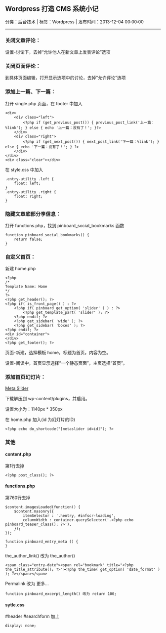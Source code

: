 ## Wordpress 打造 CMS 系统小记

分类：后台技术 | 标签：Wordpress | 发布时间：2013-12-04 00:00:00

___

### 关闭文章评论：

设置-讨论下，去掉“允许他人在新文章上发表评论”选项

### 关闭页面评论：

到具体页面编辑，打开显示选项中的讨论，去掉“允许评论”选项

### 添加上一篇、下一篇：

打开 single.php 页面，在 footer 中加入
```
<div>
	<div class="left">
		<?php if (get_previous_post()) { previous_post_link('上一篇：%link'); } else { echo '上一篇：没有了！'; }?>
	</div>
	<div class="right">
		<?php if (get_next_post()) { next_post_link('下一篇：%link'); } else { echo '下一篇：没有了！'; } ?>
	</div>
</div>
<div class="clear"></div>
```
在 style.css 中加入
```
.entry-utility .left {
	float: left;
}
.entry-utility .right {
	float: right;
}
```

### 隐藏文章底部分享信息：

打开 functions.php，找到 pinboard_social_bookmarks 函数
```
function pinboard_social_bookmarks() {
	return false;
}
```

### 自定义首页：

新建 home.php
```
<?php
/*
Template Name: Home
*/
?>
<?php get_header(); ?>
<?php if( is_front_page() ) : ?>
	<?php if( pinboard_get_option( 'slider' ) ) : ?>
		<?php get_template_part( 'slider' ); ?>
	<?php endif; ?>
	<?php get_sidebar( 'wide' ); ?>
	<?php get_sidebar( 'boxes' ); ?>
<?php endif; ?>
<div id="container">
</div>
<?php get_footer(); ?>
```
页面-新建，选择模板 home，标题为首页，内容为空。

设置-阅读中，首页显示选择“一个静态页面”，主页选择“首页”。

### 添加首页幻灯片：

[Meta Slider](http://wordpress.org/plugins/ml-slider/)

下载解压到 wp-content/plugins，并启用。

设置大小为：1140px * 350px

在 home.php 加入(id 为幻灯片的ID)
```
<?php echo do_shortcode("[metaslider id=id]"); ?>
```

### 其他

#### content.php 

第1行去掉
```
<?php post_class(); ?>
```

#### functions.php 
第760行去掉
```
$content.imagesLoaded(function() {
	$content.masonry({
		itemSelector : '.hentry, #infscr-loading',
		columnWidth : container.querySelector('.<?php echo pinboard_teaser_class(); ?>'),
	});
});
```

```
function pinboard_entry_meta () {
}
```

the_author_link() 改为 the_author()

```
<span class="entry-date"><span rel="bookmark" title="<?php the_title_attribute(); ?>"><?php the_time( get_option( 'date_format' ) ); ?></span></span>
```

Permalink 改为 更多...

```
function pinboard_excerpt_length() 改为 return 100;
```

#### sytle.css

#header #searchform 加上 
```
display: none;
```